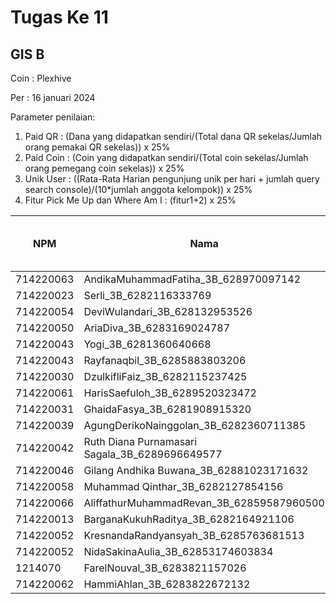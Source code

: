 # Tugas Ke 11

## GIS B
Coin : Plexhive

Per : 16 januari 2024

Parameter penilaian:
1. Paid QR : (Dana yang didapatkan sendiri/(Total dana QR sekelas/Jumlah orang pemakai QR sekelas))  x  25%
2. Paid Coin : (Coin yang didapatkan sendiri/(Total coin sekelas/Jumlah orang pemegang coin sekelas))  x  25%
3. Unik User : ((Rata-Rata Harian pengunjung unik per hari + jumlah query search console)/(10*jumlah anggota kelompok)) x 25%
4. Fitur Pick Me Up dan Where Am I : (fitur1+2) x 25%


| NPM | Nama | Paid QR | Paid Coin | Unik User / Hari | CSS Mobile Friendly | Fitur Where Am I | Fitur Pick Me Up | 
|----------|----------|----------|----------|----------|----------|----------|----------|
| 714220063 | AndikaMuhammadFatiha_3B_628970097142   | 15.063 | 3458 | - | - | - | 0 |
| 714220023 | Serli_3B_6282116333769                 | 15.000 | 1967 | - | - | - | 0 |
| 714220054 | DeviWulandari_3B_628132953526          | 15.054 | 2315 | - | - | - | 0 |
| 714220050 | AriaDiva_3B_6283169024787              | 15.050 | 2284 | - | - | - | 0 |
| 714220043 | Yogi_3B_6281360640668                  | 0 | 17191 | - | - | - | 0 |
| 714220043 | Rayfanaqbil_3B_6285883803206                  | 0 | 2961 | - | - | - | 0 |
| 714220030 | DzulkifliFaiz_3B_6282115237425                 | 0 | 2960 | - | - | - | 0 |
| 714220061 | HarisSaefuloh_3B_6289520323472                 | 0 | 1358 | - | - | - | 0 |
| 714220031 | GhaidaFasya_3B_6281908915320                 | 15.031 | 1231 | - | - | - | 0 |
| 714220039 | AgungDerikoNainggolan_3B_6282360711385                 | 15.039 | 3399 | - | - | - | 0 |
| 714220042 | Ruth Diana Purnamasari Sagala_3B_6289696649577 | 30.042 | 2466 | - | - | - | 0 |
| 714220046 | Gilang Andhika Buwana_3B_62881023171632 | 0 | 7154 | - | - | - | 0 |
| 714220058 | Muhammad Qinthar_3B_6282127854156 | 0 | 6228 | - | - | - | 0 |
| 714220066 | AliffathurMuhammadRevan_3B_62859587960500                 | 15.066 | 0 | - | - | - | 0 |
| 714220013 | BarganaKukuhRaditya_3B_6282164921106                 | 15.013 | 0 | - | - | - | 0 |
| 714220052 | KresnandaRandyansyah_3B_6285763681513                 | 20.052 | 0 | - | - | - | 0 |
| 714220052 | NidaSakinaAulia_3B_62853174603834                 | 30.040 | 2975 | - | - | - | 0 |
| 1214070 | FarelNouval_3B_6283821157026                 | 15.070 | 2653 | - | - | - | 0 |
| 714220062 | HammiAhlan_3B_6283822672132                 | 15.032 |  | - | - | - | 0 |
